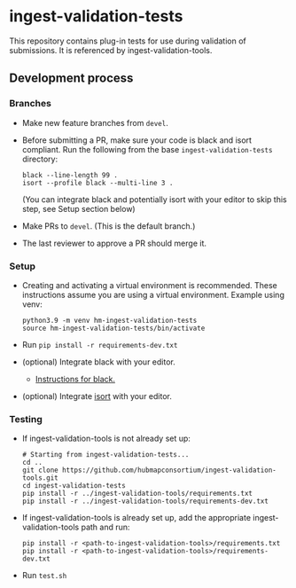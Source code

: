 # ingest-validation-tests

This repository contains plug-in tests for use during validation of submissions. It is referenced by ingest-validation-tools.

## Development process

### Branches

- Make new feature branches from `devel`.
- Before submitting a PR, make sure your code is black and isort compliant. Run the following from the base `ingest-validation-tests` directory:

  ```
  black --line-length 99 .
  isort --profile black --multi-line 3 .
  ```

  (You can integrate black and potentially isort with your editor to skip this step, see Setup section below)

- Make PRs to `devel`. (This is the default branch.)
- The last reviewer to approve a PR should merge it.

### Setup

- Creating and activating a virtual environment is recommended. These instructions assume you are using a virtual environment. Example using venv:

  ```
  python3.9 -m venv hm-ingest-validation-tests
  source hm-ingest-validation-tests/bin/activate
  ```

- Run `pip install -r requirements-dev.txt`
- (optional) Integrate black with your editor.
  - [Instructions for black.](https://black.readthedocs.io/en/stable/integrations/editors.html)
- (optional) Integrate [isort](https://pycqa.github.io/isort/) with your editor.

### Testing

- If ingest-validation-tools is not already set up:

  ```
  # Starting from ingest-validation-tests...
  cd ..
  git clone https://github.com/hubmapconsortium/ingest-validation-tools.git
  cd ingest-validation-tests
  pip install -r ../ingest-validation-tools/requirements.txt
  pip install -r ../ingest-validation-tools/requirements-dev.txt
  ```

- If ingest-validation-tools is already set up, add the appropriate ingest-validation-tools path and run:

  ```
  pip install -r <path-to-ingest-validation-tools>/requirements.txt
  pip install -r <path-to-ingest-validation-tools>/requirements-dev.txt
  ```

- Run `test.sh`
